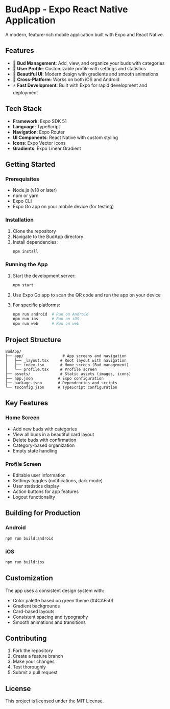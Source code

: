 # BudApp - Expo React Native Application

A modern, feature-rich mobile application built with Expo and React Native.

## Features

- 🌱 **Bud Management**: Add, view, and organize your buds with categories
- 👤 **User Profile**: Customizable profile with settings and statistics
- 🎨 **Beautiful UI**: Modern design with gradients and smooth animations
- 📱 **Cross-Platform**: Works on both iOS and Android
- ⚡ **Fast Development**: Built with Expo for rapid development and deployment

## Tech Stack

- **Framework**: Expo SDK 51
- **Language**: TypeScript
- **Navigation**: Expo Router
- **UI Components**: React Native with custom styling
- **Icons**: Expo Vector Icons
- **Gradients**: Expo Linear Gradient

## Getting Started

### Prerequisites

- Node.js (v18 or later)
- npm or yarn
- Expo CLI
- Expo Go app on your mobile device (for testing)

### Installation

1. Clone the repository
2. Navigate to the BudApp directory
3. Install dependencies:
   ```bash
   npm install
   ```

### Running the App

1. Start the development server:
   ```bash
   npm start
   ```

2. Use Expo Go app to scan the QR code and run the app on your device

3. For specific platforms:
   ```bash
   npm run android  # Run on Android
   npm run ios      # Run on iOS
   npm run web      # Run on web
   ```

## Project Structure

```
BudApp/
├── app/                 # App screens and navigation
│   ├── _layout.tsx     # Root layout with navigation
│   ├── index.tsx       # Home screen (Bud management)
│   └── profile.tsx     # Profile screen
├── assets/             # Static assets (images, icons)
├── app.json           # Expo configuration
├── package.json       # Dependencies and scripts
└── tsconfig.json      # TypeScript configuration
```

## Key Features

### Home Screen
- Add new buds with categories
- View all buds in a beautiful card layout
- Delete buds with confirmation
- Category-based organization
- Empty state handling

### Profile Screen
- Editable user information
- Settings toggles (notifications, dark mode)
- User statistics display
- Action buttons for app features
- Logout functionality

## Building for Production

### Android
```bash
npm run build:android
```

### iOS
```bash
npm run build:ios
```

## Customization

The app uses a consistent design system with:
- Color palette based on green theme (#4CAF50)
- Gradient backgrounds
- Card-based layouts
- Consistent spacing and typography
- Smooth animations and transitions

## Contributing

1. Fork the repository
2. Create a feature branch
3. Make your changes
4. Test thoroughly
5. Submit a pull request

## License

This project is licensed under the MIT License.